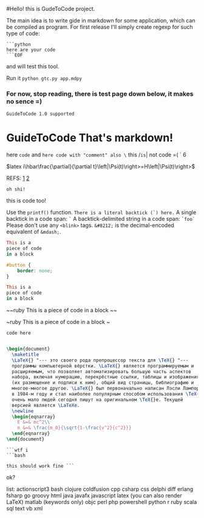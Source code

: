 #Hello! this is GudeToCode project.

The main idea is to write gide in markdown for some application, which can be compiled as program.
For first release I'll simply create regexp for such type of code:
~~~~
```python
here are your code
```EOF
~~~~

and will test this tool.

Run it `python gtc.py app.mdpy`

### For now, stop reading, there is test page down below, it makes no sence =)

```GuideToCode 1.0 supported```
# GuideToCode That's markdown!
here ```code``` and `here code with "comment" also \` this /`is`|  not code =( `
6


$latex i\hbar\frac{\partial}{\partial t}\left|\Psi(t)\right>=H\left|\Psi(t)\right>$



REFS: [1](https://github.com/github/markup#github-markup)  [2](https://github.com/vmg/redcarpet)

    oh shi!
  this is code too!

Use the `printf()` function.
``There is a literal backtick (`) here.``
A single backtick in a code span: `` ` ``
A backtick-delimited string in a code span: `` `foo` ``
Please don't use any `<blink>` tags.
`&#8212;` is the decimal-encoded equivalent of `&mdash;`.

~~~~ruby
This is a 
piece of code 
in a block
~~~~

```css
#button {
	border: none;
}
```

~~~ruby
This is a 
piece of code 
in a block
~~~

~~ruby
This is a 
piece of code 
in a block
~~

~ruby
This is a 
piece of code 
in a block
~

``code here``

```latex

\begin{document}
  \maketitle
  \LaTeX{} "--- это своего рода препроцессор текста для \TeX{} "---
  программы компьютерной вёрстки. \LaTeX{} является программируемым и
  расширяемым, что позволяет автоматизировать большую часть аспектов
  набора, включая нумерацию, перекрёстные ссылки, таблицы и изображения
  (их размещение и подписи к ним), общий вид страницы, библиографию и
  многое-многое другое. \LaTeX{} был первоначально написан Лэсли Лампортом
  в 1984-м году и стал наиболее популярным способом использования \TeX{}а;
  очень мало людей сегодня пишут на оригинальном \TeX{}е. Текущей
  версией является \LaTeXe.
  \newline
  \begin{eqnarray}
    E &=& mc^2\\
    m &=& \frac{m_0}{\sqrt{1-\frac{v^2}{c^2}}}
  \end{eqnarray}
\end{document}
```

```wtf
```wtf i
```bash

this should work fine ```
```
ok?


list:
actionscript3
bash
clojure
coldfusion
cpp
csharp
css
delphi
diff
erlang
fsharp
go
groovy
html
java
javafx
javascript
latex (you can also render LaTeX)
matlab (keywords only)
objc
perl
php
powershell
python
r
ruby
scala
sql
text
vb
xml
